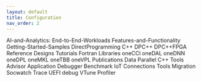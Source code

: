 ```yaml
---
layout: default
title: Configuration
nav_order: 2
---
```


AI-and-Analytics:
End-to-End-Workloads
Features-and-Functionality
Getting-Started-Samples
DirectProgramming
C++
DPC++
DPC++FPGA
Reference Designs
Tutorials
Fortran
Libraries
oneCCl
oneDAL
oneDNN
oneDPL
oneMKL
oneTBB
oneVPL
Publications
Data Parallel C++
Tools
Advisor
Application Debugger
Benchmark
IoT Connections Tools
Migration
Socwatch
Trace
UEFI debug
VTune Profiler
